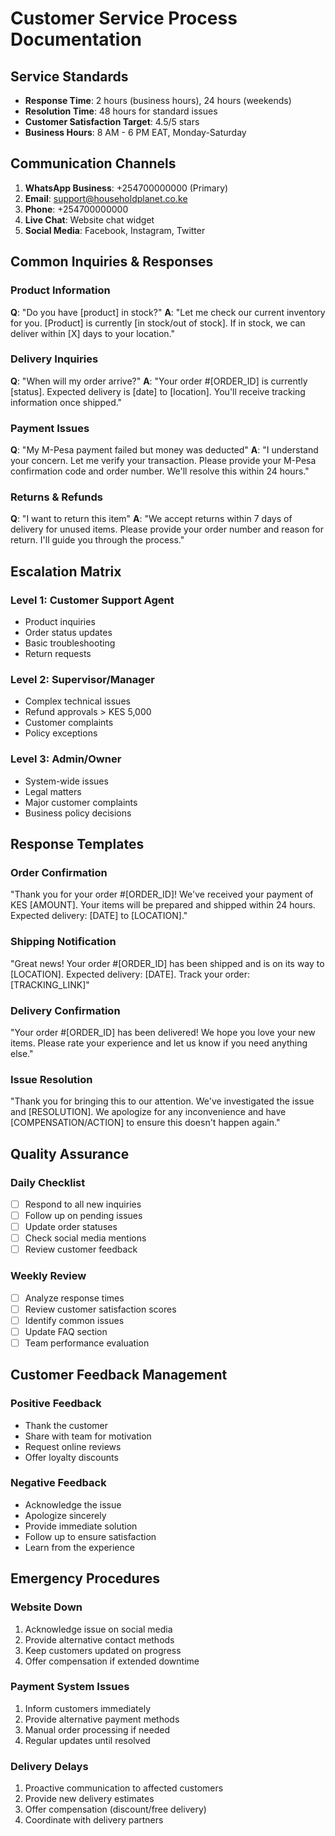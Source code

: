 # Customer Service Process Documentation

## Service Standards
- **Response Time**: 2 hours (business hours), 24 hours (weekends)
- **Resolution Time**: 48 hours for standard issues
- **Customer Satisfaction Target**: 4.5/5 stars
- **Business Hours**: 8 AM - 6 PM EAT, Monday-Saturday

## Communication Channels
1. **WhatsApp Business**: +254700000000 (Primary)
2. **Email**: support@householdplanet.co.ke
3. **Phone**: +254700000000
4. **Live Chat**: Website chat widget
5. **Social Media**: Facebook, Instagram, Twitter

## Common Inquiries & Responses

### Product Information
**Q**: "Do you have [product] in stock?"
**A**: "Let me check our current inventory for you. [Product] is currently [in stock/out of stock]. If in stock, we can deliver within [X] days to your location."

### Delivery Inquiries
**Q**: "When will my order arrive?"
**A**: "Your order #[ORDER_ID] is currently [status]. Expected delivery is [date] to [location]. You'll receive tracking information once shipped."

### Payment Issues
**Q**: "My M-Pesa payment failed but money was deducted"
**A**: "I understand your concern. Let me verify your transaction. Please provide your M-Pesa confirmation code and order number. We'll resolve this within 24 hours."

### Returns & Refunds
**Q**: "I want to return this item"
**A**: "We accept returns within 7 days of delivery for unused items. Please provide your order number and reason for return. I'll guide you through the process."

## Escalation Matrix
### Level 1: Customer Support Agent
- Product inquiries
- Order status updates
- Basic troubleshooting
- Return requests

### Level 2: Supervisor/Manager
- Complex technical issues
- Refund approvals > KES 5,000
- Customer complaints
- Policy exceptions

### Level 3: Admin/Owner
- System-wide issues
- Legal matters
- Major customer complaints
- Business policy decisions

## Response Templates

### Order Confirmation
"Thank you for your order #[ORDER_ID]! We've received your payment of KES [AMOUNT]. Your items will be prepared and shipped within 24 hours. Expected delivery: [DATE] to [LOCATION]."

### Shipping Notification
"Great news! Your order #[ORDER_ID] has been shipped and is on its way to [LOCATION]. Expected delivery: [DATE]. Track your order: [TRACKING_LINK]"

### Delivery Confirmation
"Your order #[ORDER_ID] has been delivered! We hope you love your new items. Please rate your experience and let us know if you need anything else."

### Issue Resolution
"Thank you for bringing this to our attention. We've investigated the issue and [RESOLUTION]. We apologize for any inconvenience and have [COMPENSATION/ACTION] to ensure this doesn't happen again."

## Quality Assurance
### Daily Checklist
- [ ] Respond to all new inquiries
- [ ] Follow up on pending issues
- [ ] Update order statuses
- [ ] Check social media mentions
- [ ] Review customer feedback

### Weekly Review
- [ ] Analyze response times
- [ ] Review customer satisfaction scores
- [ ] Identify common issues
- [ ] Update FAQ section
- [ ] Team performance evaluation

## Customer Feedback Management
### Positive Feedback
- Thank the customer
- Share with team for motivation
- Request online reviews
- Offer loyalty discounts

### Negative Feedback
- Acknowledge the issue
- Apologize sincerely
- Provide immediate solution
- Follow up to ensure satisfaction
- Learn from the experience

## Emergency Procedures
### Website Down
1. Acknowledge issue on social media
2. Provide alternative contact methods
3. Keep customers updated on progress
4. Offer compensation if extended downtime

### Payment System Issues
1. Inform customers immediately
2. Provide alternative payment methods
3. Manual order processing if needed
4. Regular updates until resolved

### Delivery Delays
1. Proactive communication to affected customers
2. Provide new delivery estimates
3. Offer compensation (discount/free delivery)
4. Coordinate with delivery partners